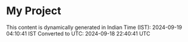# My Project

This content is dynamically generated in Indian Time (IST): 2024-09-19 04:10:41 IST
Converted to UTC: 2024-09-18 22:40:41 UTC
